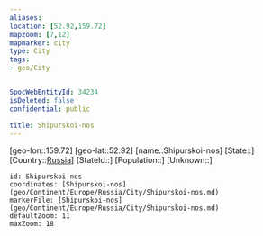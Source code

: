 ```yaml
---
aliases: 
location: [52.92,159.72]
mapzoom: [7,12] 
mapmarker: city 
type: City
tags:
- geo/City


SpocWebEntityId: 34234
isDeleted: false
confidential: public

title: Shipurskoi-nos
---
```

[geo-lon::159.72]
[geo-lat::52.92]
[name::Shipurskoi-nos]
[State::]
[Country::[Russia](geo/Continent/Europe/Russia.md)]
[StateId::]
[Population::]
[Unknown::]


```leaflet
id: Shipurskoi-nos
coordinates: [Shipurskoi-nos](geo/Continent/Europe/Russia/City/Shipurskoi-nos.md)
markerFile: [Shipurskoi-nos](geo/Continent/Europe/Russia/City/Shipurskoi-nos.md)
defaultZoom: 11 
maxZoom: 18
```


